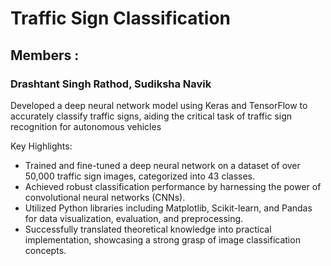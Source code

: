# Traffic Sign Classification
## Members :
### Drashtant Singh Rathod, Sudiksha Navik
Developed a deep neural network model using Keras and TensorFlow to accurately classify traffic signs, aiding the critical task of traffic sign recognition for autonomous vehicles<br>

Key Highlights:
+  Trained and fine-tuned a deep neural network on a dataset of over 50,000 traffic sign images, categorized into 43 classes.
+  Achieved robust classification performance by harnessing the power of convolutional neural networks (CNNs).
+  Utilized Python libraries including Matplotlib, Scikit-learn, and Pandas for data visualization, evaluation, and preprocessing.
+  Successfully translated theoretical knowledge into practical implementation, showcasing a strong grasp of image classification concepts.
